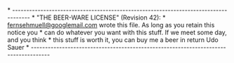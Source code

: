  \* ------------------------------------------------------------------------------------
 \* "THE BEER-WARE LICENSE" (Revision 42):
 \* <fernsehmuell@googlemail.com> wrote this file. As long as you retain this notice you
 \* can do whatever you want with this stuff. If we meet some day, and you think
 \* this stuff is worth it, you can buy me a beer in return                    Udo Sauer
 \* ------------------------------------------------------------------------------------

